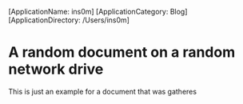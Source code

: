 [ApplicationName: ins0m]
[ApplicationCategory: Blog]
[ApplicationDirectory: /Users/ins0m]

# A random document on a random network drive

This is just an example for a document that was gatheres